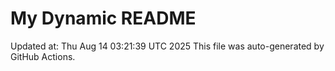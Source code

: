 # My Dynamic README
Updated at: Thu Aug 14 03:21:39 UTC 2025
This file was auto-generated by GitHub Actions.
